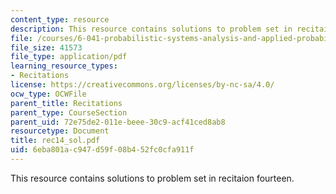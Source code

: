 ```yaml
---
content_type: resource
description: This resource contains solutions to problem set in recitaion fourteen.
file: /courses/6-041-probabilistic-systems-analysis-and-applied-probability-spring-2006/6eba801ac947d59f08b452fc0cfa911f_rec14_sol.pdf
file_size: 41573
file_type: application/pdf
learning_resource_types:
- Recitations
license: https://creativecommons.org/licenses/by-nc-sa/4.0/
ocw_type: OCWFile
parent_title: Recitations
parent_type: CourseSection
parent_uid: 72e75de2-011e-beee-30c9-acf41ced8ab8
resourcetype: Document
title: rec14_sol.pdf
uid: 6eba801a-c947-d59f-08b4-52fc0cfa911f
---
```

This resource contains solutions to problem set in recitaion fourteen.
